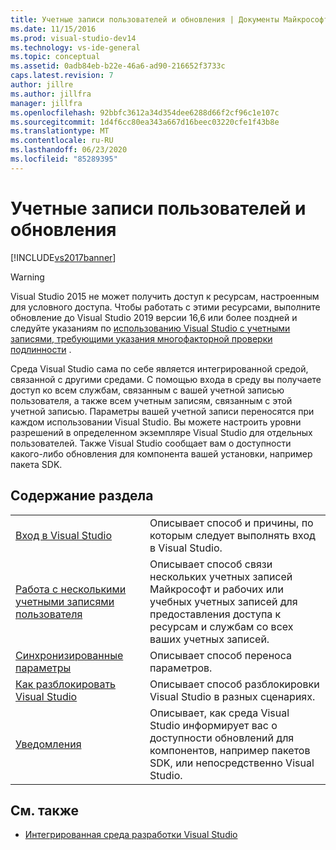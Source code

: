 ```yaml
---
title: Учетные записи пользователей и обновления | Документы Майкрософт
ms.date: 11/15/2016
ms.prod: visual-studio-dev14
ms.technology: vs-ide-general
ms.topic: conceptual
ms.assetid: 0adb84eb-b22e-46a6-ad90-216652f3733c
caps.latest.revision: 7
author: jillre
ms.author: jillfra
manager: jillfra
ms.openlocfilehash: 92bbfc3612a34d354dee6288d66f2cf96c1e107c
ms.sourcegitcommit: 1d4f6cc80ea343a667d16beec03220cfe1f43b8e
ms.translationtype: MT
ms.contentlocale: ru-RU
ms.lasthandoff: 06/23/2020
ms.locfileid: "85289395"
---
```

# <a name="user-accounts-and-updates"></a>Учетные записи пользователей и обновления

[!INCLUDE[vs2017banner](../includes/vs2017banner.md)]

> [!WARNING]
> Visual Studio 2015 не может получить доступ к ресурсам, настроенным для условного доступа. Чтобы работать с этими ресурсами, выполните обновление до Visual Studio 2019 версии 16,6 или более поздней и следуйте указаниям по [использованию Visual Studio с учетными записями, требующими указания многофакторной проверки подлинности](../../ide/work-with-multi-factor-authentication.md) .

Среда Visual Studio сама по себе является интегрированной средой, связанной с другими средами. С помощью входа в среду вы получаете доступ ко всем службам, связанным с вашей учетной записью пользователя, а также всем учетным записям, связанным с этой учетной записью. Параметры вашей учетной записи переносятся при каждом использовании Visual Studio. Вы можете настроить уровни разрешений в определенном экземпляре Visual Studio для отдельных пользователей. Также Visual Studio сообщает вам о доступности какого-либо обновления для компонента вашей установки, например пакета SDK.

## <a name="in-this-section"></a>Содержание раздела

|||
|-|-|
|[Вход в Visual Studio](../ide/signing-in-to-visual-studio.md)|Описывает способ и причины, по которым следует выполнять вход в Visual Studio.|
|[Работа с несколькими учетными записями пользователя](../ide/work-with-multiple-user-accounts.md)|Описывает способ связи нескольких учетных записей Майкрософт и рабочих или учебных учетных записей для предоставления доступа к ресурсам и службам со всех ваших учетных записей.|
|[Синхронизированные параметры](../ide/synchronized-settings-in-visual-studio.md)|Описывает способ переноса параметров.|
|[Как разблокировать Visual Studio](../ide/how-to-unlock-visual-studio.md)|Описывает способ разблокировки Visual Studio в разных сценариях.|
|[Уведомления](../ide/visual-studio-notifications.md)|Описывает, как среда Visual Studio информирует вас о доступности обновлений для компонентов, например пакетов SDK, или непосредственно Visual Studio.|

## <a name="see-also"></a>См. также

- [Интегрированная среда разработки Visual Studio](../ide/visual-studio-ide.md)
